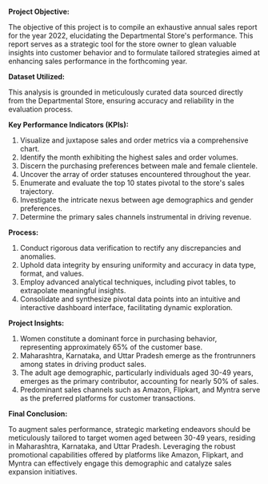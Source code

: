 **Project Objective:**

The objective of this project is to compile an exhaustive annual sales report for the year 2022, elucidating the Departmental Store's performance. This report serves as a strategic tool for the store owner to glean valuable insights into customer behavior and to formulate tailored strategies aimed at enhancing sales performance in the forthcoming year.

**Dataset Utilized:**

This analysis is grounded in meticulously curated data sourced directly from the Departmental Store, ensuring accuracy and reliability in the evaluation process.

**Key Performance Indicators (KPIs):**

1. Visualize and juxtapose sales and order metrics via a comprehensive chart.
2. Identify the month exhibiting the highest sales and order volumes.
3. Discern the purchasing preferences between male and female clientele.
4. Uncover the array of order statuses encountered throughout the year.
5. Enumerate and evaluate the top 10 states pivotal to the store's sales trajectory.
6. Investigate the intricate nexus between age demographics and gender preferences.
7. Determine the primary sales channels instrumental in driving revenue.

**Process:**

1. Conduct rigorous data verification to rectify any discrepancies and anomalies.
2. Uphold data integrity by ensuring uniformity and accuracy in data type, format, and values.
3. Employ advanced analytical techniques, including pivot tables, to extrapolate meaningful insights.
4. Consolidate and synthesize pivotal data points into an intuitive and interactive dashboard interface, facilitating dynamic exploration.

**Project Insights:**

1. Women constitute a dominant force in purchasing behavior, representing approximately 65% of the customer base.
2. Maharashtra, Karnataka, and Uttar Pradesh emerge as the frontrunners among states in driving product sales.
3. The adult age demographic, particularly individuals aged 30-49 years, emerges as the primary contributor, accounting for nearly 50% of sales.
4. Predominant sales channels such as Amazon, Flipkart, and Myntra serve as the preferred platforms for customer transactions.

**Final Conclusion:**

To augment sales performance, strategic marketing endeavors should be meticulously tailored to target women aged between 30-49 years, residing in Maharashtra, Karnataka, and Uttar Pradesh. Leveraging the robust promotional capabilities offered by platforms like Amazon, Flipkart, and Myntra can effectively engage this demographic and catalyze sales expansion initiatives.





